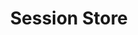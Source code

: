 ---
title: Session Store
description: The Session Store is used to store session data in the database so that it is persist event when the server stops
---